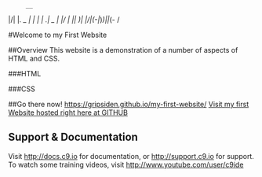 
         __                         
|\/|    |_. _ _|_  |  | _|_  _.|_ _ 
|  |\/  | || _)|_  |/\|(-|_)_)||_(- 
    /                               

#Welcome to my First Website

##Overview
This website is a demonstration of a number of aspects of HTML and CSS.

###HTML

###CSS

##Go there now!
https://gripsiden.github.io/my-first-website/
[Visit my first Website hosted right here at GITHUB ](https://gripsiden.github.io/my-first-website/ "Go to Gripsidens First Website")

## Support & Documentation

Visit http://docs.c9.io for documentation, or http://support.c9.io for support.
To watch some training videos, visit http://www.youtube.com/user/c9ide
